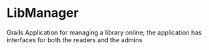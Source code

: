 # LibManager
Grails Application for managing a library online; the application has interfaces for both the readers and the admins
